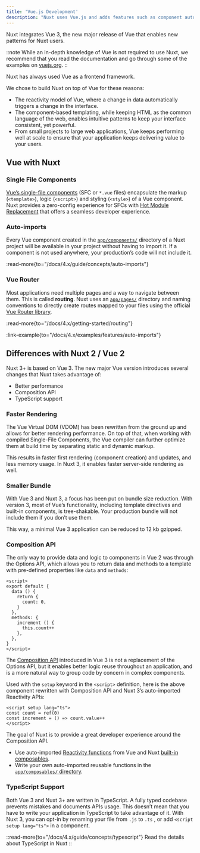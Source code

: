 ```yaml
---
title: 'Vue.js Development'
description: "Nuxt uses Vue.js and adds features such as component auto-imports, file-based routing and composables for an SSR-friendly usage."
---
```


Nuxt integrates Vue 3, the new major release of Vue that enables new patterns for Nuxt users.

::note
While an in-depth knowledge of Vue is not required to use Nuxt, we recommend that you read the documentation and go through some of the examples on [vuejs.org](https://vuejs.org).
::

Nuxt has always used Vue as a frontend framework.

We chose to build Nuxt on top of Vue for these reasons:

- The reactivity model of Vue, where a change in data automatically triggers a change in the interface.
- The component-based templating, while keeping HTML as the common language of the web, enables intuitive patterns to keep your interface consistent, yet powerful.
- From small projects to large web applications, Vue keeps performing well at scale to ensure that your application keeps delivering value to your users.

## Vue with Nuxt

### Single File Components

[Vue’s single-file components](https://vuejs.org/guide/scaling-up/sfc.html) (SFC or `*.vue` files) encapsulate the markup (`<template>`), logic (`<script>`) and styling (`<style>`) of a Vue component. Nuxt provides a zero-config experience for SFCs with [Hot Module Replacement](https://vite.dev/guide/features.html#hot-module-replacement) that offers a seamless developer experience.

### Auto-imports

Every Vue component created in the [`app/components/`](/docs/4.x/guide/directory-structure/app/components) directory of a Nuxt project will be available in your project without having to import it. If a component is not used anywhere, your production’s code will not include it.

:read-more{to="/docs/4.x/guide/concepts/auto-imports"}

### Vue Router

Most applications need multiple pages and a way to navigate between them. This is called **routing**. Nuxt uses an [`app/pages/`](/docs/4.x/guide/directory-structure/app/pages) directory and naming conventions to directly create routes mapped to your files using the official [Vue Router library](https://router.vuejs.org).

:read-more{to="/docs/4.x/getting-started/routing"}

:link-example{to="/docs/4.x/examples/features/auto-imports"}

## Differences with Nuxt 2 / Vue 2

Nuxt 3+ is based on Vue 3. The new major Vue version introduces several changes that Nuxt takes advantage of:

- Better performance
- Composition API
- TypeScript support

### Faster Rendering

The Vue Virtual DOM (VDOM) has been rewritten from the ground up and allows for better rendering performance. On top of that, when working with compiled Single-File Components, the Vue compiler can further optimize them at build time by separating static and dynamic markup.

This results in faster first rendering (component creation) and updates, and less memory usage. In Nuxt 3, it enables faster server-side rendering as well.

### Smaller Bundle

With Vue 3 and Nuxt 3, a focus has been put on bundle size reduction. With version 3, most of Vue’s functionality, including template directives and built-in components, is tree-shakable. Your production bundle will not include them if you don’t use them.

This way, a minimal Vue 3 application can be reduced to 12 kb gzipped.

### Composition API

The only way to provide data and logic to components in Vue 2 was through the Options API, which allows you to return data and methods to a template with pre-defined properties like `data` and `methods`:

```vue twoslash
<script>
export default {
  data () {
    return {
      count: 0,
    }
  },
  methods: {
    increment () {
      this.count++
    },
  },
}
</script>
```

The [Composition API](https://vuejs.org/guide/extras/composition-api-faq.html) introduced in Vue 3 is not a replacement of the Options API, but it enables better logic reuse throughout an application, and is a more natural way to group code by concern in complex components.

Used with the `setup` keyword in the `<script>` definition, here is the above component rewritten with Composition API and Nuxt 3’s auto-imported Reactivity APIs:

```vue twoslash [components/Counter.vue]
<script setup lang="ts">
const count = ref(0)
const increment = () => count.value++
</script>
```

The goal of Nuxt is to provide a great developer experience around the Composition API.

- Use auto-imported [Reactivity functions](https://vuejs.org/api/reactivity-core.html) from Vue and Nuxt [built-in composables](/docs/4.x/api/composables/use-async-data).
- Write your own auto-imported reusable functions in the [`app/composables/` directory](/docs/4.x/guide/directory-structure/app/composables).

### TypeScript Support

Both Vue 3 and Nuxt 3+ are written in TypeScript. A fully typed codebase prevents mistakes and documents APIs usage. This doesn’t mean that you have to write your application in TypeScript to take advantage of it. With Nuxt 3, you can opt-in by renaming your file from `.js` to `.ts` , or add `<script setup lang="ts">` in a component.

::read-more{to="/docs/4.x/guide/concepts/typescript"}
Read the details about TypeScript in Nuxt
::
